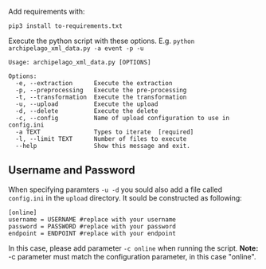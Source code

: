Add requirements with:
```
pip3 install to-requirements.txt
```


Execute the python script with these options. E.g. `python archipelago_xml_data.py -a event -p -u`
```
Usage: archipelago_xml_data.py [OPTIONS]

Options:
  -e, --extraction      Execute the extraction
  -p, --preprocessing   Execute the pre-processing
  -t, --transformation  Execute the transformation
  -u, --upload          Execute the upload
  -d, --delete          Execute the delete
  -c, --config          Name of upload configuration to use in config.ini
  -a TEXT               Types to iterate  [required]
  -l, --limit TEXT      Number of files to execute
  --help                Show this message and exit.
```


## Username and Password

When specifying paramters `-u -d` you sould also add a file called `config.ini` in the `upload` directory.
It sould be constructed as following:

```
[online]
username = USERNAME #replace with your username
password = PASSWORD #replace with your password
endpoint = ENDPOINT #replace with your endpoint
```

In this case, please add parameter `-c online` when running the script. **Note:** -c parameter must match the configuration parameter, in this case "online".
